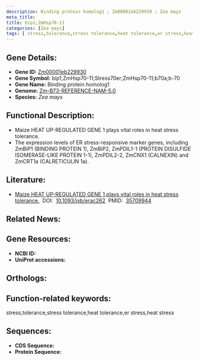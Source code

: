 ```yaml
---
description: Binding protein homolog1 ; Zm00001eb229930 ; Zea mays
meta_title:
title: bip1;ZmHsp70-11
categories: [Zea mays]
tags: [ stress,tolerance,stress tolerance,heat tolerance,er stress,heat stress ]
---
```


## Gene Details:
- **Gene ID:**	[Zm00001eb229930]()
- **Gene Symbol:** bip1;ZmHsp70-11;Stress70er;ZmHsp70-11;b70a;b-70
- **Gene Name:** Binding protein homolog1
- **Genome:** [Zm-B73-REFERENCE-NAM-5.0]()
- **Species:** *Zea mays*

## Functional Description:
   - Maize HEAT UP-REGULATED GENE 1 plays vital roles in heat stress tolerance.
   - The expression levels of ER stress-responsive marker genes, including ZmBiP1 (BINDING PROTEIN 1), ZmBiP2, ZmPDIL1-1 (PROTEIN DISULFIDE ISOMERASE-LIKE PROTEIN 1-1), ZmPDIL2-2, ZmCNX1 (CALNEXIN) and ZmCRT1a (CALRETICULIN 1a).

## Literature:
   - [Maize HEAT UP-REGULATED GENE 1 plays vital roles in heat stress tolerance.]( https://academic.oup.com/jxb/article/73/18/6417/6609530)&nbsp;&nbsp;DOI:&nbsp;&nbsp;[10.1093/jxb/erac262](https://academic.oup.com/jxb/article/73/18/6417/6609530)&nbsp;&nbsp;PMID:&nbsp;&nbsp;[35709944](https://pubmed.ncbi.nlm.nih.gov/35709944/)

## Related News:

## Gene Resources:
- **NCBI ID:** [](https://www.ncbi.nlm.nih.gov/gene/?term=)
- **UniProt accessions:** [](https://www.uniprot.org/uniprotkb//entry)

## Orthologs:


## Function-related keywords:
stress,tolerance,stress tolerance,heat tolerance,er stress,heat stress

## Sequences:
- **CDS Sequence:**
- **Protein Sequence:**
